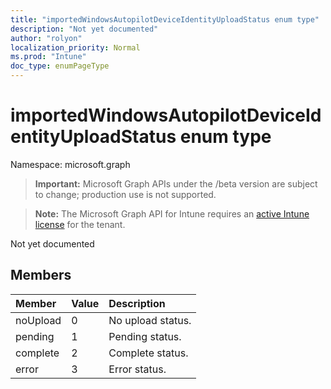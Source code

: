 ```yaml
---
title: "importedWindowsAutopilotDeviceIdentityUploadStatus enum type"
description: "Not yet documented"
author: "rolyon"
localization_priority: Normal
ms.prod: "Intune"
doc_type: enumPageType
---
```


# importedWindowsAutopilotDeviceIdentityUploadStatus enum type

Namespace: microsoft.graph

> **Important:** Microsoft Graph APIs under the /beta version are subject to change; production use is not supported.

> **Note:** The Microsoft Graph API for Intune requires an [active Intune license](https://go.microsoft.com/fwlink/?linkid=839381) for the tenant.

Not yet documented

## Members
|Member|Value|Description|
|:---|:---|:---|
|noUpload|0|No upload status.|
|pending|1|Pending status.|
|complete|2|Complete status.|
|error|3|Error status.|



